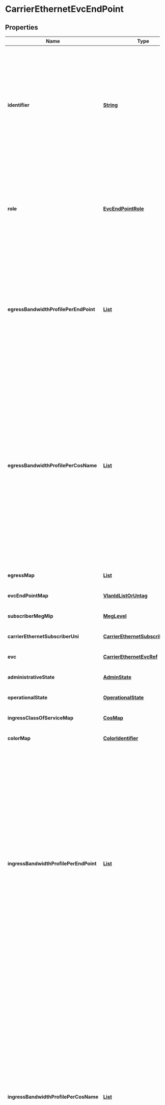 # CarrierEthernetEvcEndPoint
## Properties

Name | Type | Description | Notes
------------ | ------------- | ------------- | -------------
**identifier** | [**String**](string.md) | A string that is used to allow the Subscriber and Service Provider to uniquely identify the EvcEndPoint for operations purposes. Reference MEF 10.4 Section 10.1 EVC EP ID Service Attribute. | [optional] [default to null]
**role** | [**EvcEndPointRole**](EvcEndPointRole.md) | Indicates how EI Frames mapped to the EVC End Point can be forwarded.  Reference MEF 10.4 Section 10.3 EVC EP Role Service Attribute. | [optional] [default to null]
**egressBandwidthProfilePerEndPoint** | [**List**](EgressBwpFlow.md) | Attribute used to limit the rate of all Egress Service Frames mapped to an EVC EP at a UNI. Reference MEF 10.4 Section 10.10 EVC EP Egress Bandwidth Profile Service Attribute. | [optional] [default to null]
**egressBandwidthProfilePerCosName** | [**List**](ClassOfServiceEgressBandwidthProfile.md) | Used to limit the rate of all Egress Service Frames with a given Class of Service Name, as determined at the ingress UNI for each frame per the EVC EP Ingress Class of Service Map Service Attribute. Reference MEF 10.4 Section 10.11 EVC EP Class of Service Name Egress Band-width Profile Service Attribute. | [optional] [default to null]
**egressMap** | [**List**](EvcEpEgressMap.md) |  | [optional] [default to null]
**evcEndPointMap** | [**VlanIdListOrUntag**](VlanIdListOrUntag.md) |  | [optional] [default to null]
**subscriberMegMip** | [**MegLevel**](MegLevel.md) |  | [optional] [default to null]
**carrierEthernetSubscriberUni** | [**CarrierEthernetSubscriberUniRef**](CarrierEthernetSubscriberUniRef.md) |  | [optional] [default to null]
**evc** | [**CarrierEthernetEvcRef**](CarrierEthernetEvcRef.md) |  | [optional] [default to null]
**administrativeState** | [**AdminState**](AdminState.md) |  | [optional] [default to null]
**operationalState** | [**OperationalState**](OperationalState.md) |  | [optional] [default to null]
**ingressClassOfServiceMap** | [**CosMap**](CosMap.md) |  | [optional] [default to null]
**colorMap** | [**ColorIdentifier**](ColorIdentifier.md) |  | [optional] [default to null]
**ingressBandwidthProfilePerEndPoint** | [**List**](BwpFlow.md) | Bandwidth Profile Flow parameters for all ingress EI Frames mapped to the OVC End Point or EVC End Point. Reference MEF 26.2 Section 16.10 Ingress Band-width Profile per OVC End Point Service Attribute. Reference MEF 10.4 Section 10.8 EVC EP Ingress Bandwidth Profile Service Attribute. The absence of this attribute corresponds to a Service Attrib-ute of None. | [optional] [default to null]
**ingressBandwidthProfilePerCosName** | [**List**](BandwidthProfilePerClassOfServiceName.md) | For each CoS Name listed, Bandwidth Profile Flow parameters for all ingress EI Frames mapped to that CoS Name at the EVC End Point or OVC End Point. Reference MEF 26.2 Section 16.12 Ingress Bandwidth Profile per Class of Service Name Service and MEF 10.4 Section 10.9 EVC EP Class of Service Name Ingress Bandwidth Profile Service Attribute. | [optional] [default to null]
**sourceMacAddressLimit** | [**List**](SourceMacAddressLimit.md) | Specifies a limit on the number of differ-ent Source MAC address for which in-gress EI Frames at this EVC End Point or OVC End Point will be delivered. The absence of this attribute corresponds to a Service Attribute value of None. Refer-ence MEF 10.4 Section 10.12 EVC EP Source MAC Address Limit Service At-tribute and MEF 26.2 Section 16.15 OVC End Point Source MAC Address Limit Service Attribute. | [optional] [default to null]

[[Back to Model list]](../README.md#documentation-for-models) [[Back to API list]](../README.md#documentation-for-api-endpoints) [[Back to README]](../README.md)

